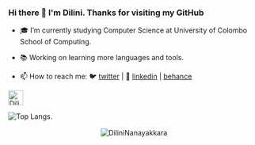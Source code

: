 ### Hi there 👋 I'm Dilini. Thanks for visiting my GitHub

- 🎓 I’m currently studying Computer Science at University of Colombo School of Computing.
- 📚 Working on learning more languages and tools.

- 📫 How to reach me:  🐦 [twitter][twitter] | 👔 [linkedin][linkedin] | [behance][behance]

[twitter]: https://twitter.com/DiliniNanayakk1
[linkedin]: https://www.linkedin.com/in/dilini-nimesha-9491331b4/
[behance]: https://www.behance.net/dilininimesha
<a href="https://dev.to/dilininanayakkara">
  <img src="https://d2fltix0v2e0sb.cloudfront.net/dev-badge.svg" alt="DiliniNanayakkara's DEV Profile" height="30" width="30">
</a>
   
   

![Top Langs](https://github-readme-stats.vercel.app/api/top-langs/?username=DiliniNanayakkara&layout=compact).
<p align="center">&nbsp;<img align="center" src="https://github-readme-stats.vercel.app/api?username=DiliniNanayakkara&theme=dark&show_icons=true" alt="DiliniNanayakkara" /></p>
